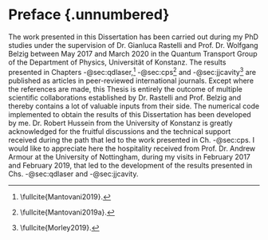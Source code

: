 # Preface {.unnumbered}

The work presented in this Dissertation has been carried out during my PhD
studies under the supervision of Dr. Gianluca Rastelli and Prof. Dr. Wolfgang
Belzig
between May 2017 and March 2020 in the Quantum Transport Group of the
Department of Physics, Universität of Konstanz.
The results presented in Chapters -@sec:qdlaser,[^1] -@sec:cps[^2] and -@sec:jjcavity[^3] are published as articles
in peer-reviewed
international journals.
Except where the references are made, this Thesis is entirely the
outcome of multiple scientific collaborations established by Dr. Rastelli and Prof.
Belzig and thereby contains a lot of valuable inputs from their side.
The numerical code implemented to obtain the results of this Dissertation
has been developed by me.
Dr. Robert Hussein from the University of Konstanz is
greatly acknowledged for the fruitful discussions and the technical support received during
the path that led to the work presented in Ch. -@sec:cps.
I would like to appreciate here the hospitality received from
Prof. Dr. Andrew Armour at the University of Nottingham, during my visits in
February 2017 and February 2019, that led to the development of the results
presented in Chs. -@sec:qdlaser and -@sec:jjcavity.
<!-- Furthermore, I acknowledge the hospitality received in the Équipe Cohérence
Quantique at Institut Néel in Grenoble during my
visit in September 2017 within a collaboration with the experimental group of
Prof. Dr. Wiebke Hasch-Guichard. The results of this collaboration are presented
in Ch. -@sec:spinboson. -->

[^1]: \fullcite{Mantovani2019}.
[^2]: \fullcite{Mantovani2019a}.
[^3]: \fullcite{Morley2019}.

